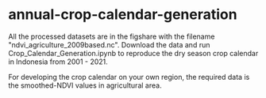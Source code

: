 # annual-crop-calendar-generation
All the processed datasets are in the figshare with the filename "ndvi_agriculture_2009based.nc". Download the data and run Crop_Calendar_Generation.ipynb to reproduce the dry season crop calendar in Indonesia from 2001 - 2021.

For developing the crop calendar on your own region, the required data is the smoothed-NDVI values in agricultural area.
